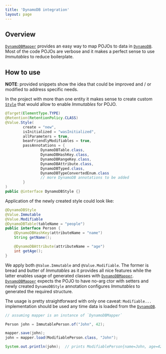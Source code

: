 ```yaml
---
title: 'DynamoDB integration'
layout: page
---
```


Overview
--------

[`DynamoDBMapper`][dynamodb-mapper-docs] provides an easy way to map POJOs to data in [`DynamoDB`][dynamodb-docs].
Most of the code POJOs are verbose and it makes a perfect sense to use _Immutables_ to reduce boilerplate.

How to use
----------

**NOTE**: provided snippets show the idea that could be improved and / or modified to address specific needs.

In the project with more than one entity it makes sense to create custom [`Style`](/style.html) that would allow 
to enable _Immutables_ for POJO.

```java
@Target(ElementType.TYPE)
@Retention(RetentionPolicy.CLASS)
@Value.Style(
        create = "new",
        isInitialized = "wasInitialized",
        allParameters = true,
        beanFriendlyModifiables = true,
        passAnnotations = {
                DynamoDBTable.class,
                DynamoDBHashKey.class,
                DynamoDBRangeKey.class,
                DynamoDBAttribute.class,
                DynamoDBTyped.class,
                DynamoDBTypeConvertedEnum.class
                // more DynamoDB annotations to be added
        }
)
public @interface DynamoDBStyle {}
```

Application of the newly created style could look like:

```java
@DynamoDBStyle
@Value.Immutable
@Value.Modifiable
@DynamoDBTable(tableName = "people")
public interface Person {
    @DynamoDBHashKey(attributeName = "name")
    String getName();

    @DynamoDBAttribute(attributeName = "age")
    int getAge();
}
```

We apply both `@Value.Immutable` and `@Value.Modifiable`. The former is bread and butter
of _Immutables_ as it provides all nice features while the latter enables usage
of generated classes with [`DynamoDBMapper`][dynamodb-mapper-docs]. [`DynamoDBMapper`][dynamodb-mapper-docs]
expects the POJO to have no-arg ctor with setters and newly created `DynamoDBStyle`
annotation configures _Immutables_ to generated the required structure.

The usage is pretty straightforward with only one caveat: `Modifiable...` implementation
should be used any time data is loaded from the [`DynamoDB`][dynamodb-docs].

```java
// assuming mapper is an instance of `DynamoDBMapper`

Person john = ImmutablePerson.of("John", 42);

mapper.save(john);
john = mapper.load(ModifiablePerson.class, "John");

System.out.println(john);  // prints ModifiablePerson{name=John, age=42}
```


[dynamodb-mapper-docs]: https://docs.aws.amazon.com/amazondynamodb/latest/developerguide/DynamoDBMapper.html
[dynamodb-docs]: https://docs.aws.amazon.com/dynamodb/index.html
